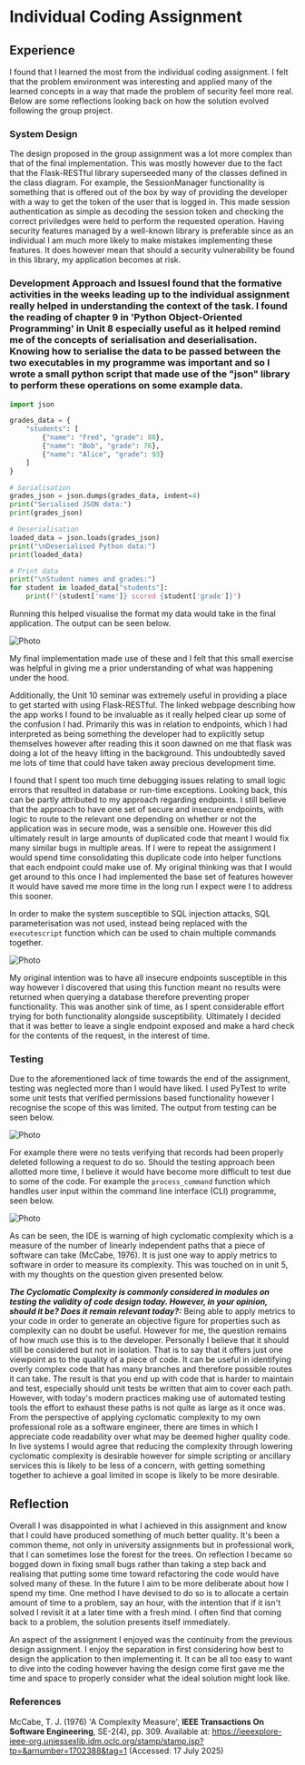 # Individual Coding Assignment

## Experience
I found that I learned the most from the individual coding assignment. I felt that the problem environment was interesting and applied many of the learned concepts in a way that made the problem of security feel more real. Below are some reflections looking back on how the solution evolved following the group project.

### System Design
The design proposed in the group assignment was a lot more complex than that of the final implementation. This was mostly however due to the fact that the Flask-RESTful library superseeded many of the classes defined in the class diagram. For example, the SessionManager functionality is something that is offered out of the box by way of providing the developer with a way to get the token of the user that is logged in. This made session authentication as simple as decoding the session token and checking the correct priviledges were held to perform the requested operation. Having security features managed by a well-known library is preferable since as an individual I am much more likely to make mistakes implementing these features. It does however mean that should a security vulnerability be found in this library, my application becomes at risk.

### Development Approach and IssuesI found that the formative activities in the weeks leading up to the individual assignment really helped in understanding the context of the task. I found the reading of chapter 9 in 'Python Object-Oriented Programming' in Unit 8 especially useful as it helped remind me of the concepts of serialisation and deserialisation. Knowing how to serialise the data to be passed between the two executables in my programme was important and so I wrote a small python script that made use of the "json" library to perform these operations on some example data.

```python
import json

grades_data = {
    "students": [
        {"name": "Fred", "grade": 88},
        {"name": "Bob", "grade": 76},
        {"name": "Alice", "grade": 93}
    ]
}

# Serialisation
grades_json = json.dumps(grades_data, indent=4)
print("Serialised JSON data:")
print(grades_json)

# Deserialisation
loaded_data = json.loads(grades_json)
print("\nDeserialised Python data:")
print(loaded_data)

# Print data
print("\nStudent names and grades:")
for student in loaded_data["students"]:
    print(f"{student['name']} scored {student['grade']}")
```

Running this helped visualise the format my data would take in the final application. The output can be seen below.

![Photo](./media/serialisation.png "Serialisation and deserialisation of data")

My final implementation made use of these and I felt that this small exercise was helpful in giving me a prior understanding of what was happening under the hood.

Additionally, the Unit 10 seminar was extremely useful in providing a place to get started with using Flask-RESTful. The linked webpage describing how the app works I found to be invaluable as it really helped clear up some of the confusion I had. Primarily this was in relation to endpoints, which I had interpreted as being something the developer had to explicitly setup themselves however after reading this it soon dawned on me that flask was doing a lot of the heavy lifting in the background. This undoubtedly saved me lots of time that could have taken away precious development time.

I found that I spent too much time debugging issues relating to small logic errors that resulted in database or run-time exceptions. Looking back, this can be partly attributed to my approach regarding endpoints. I still believe that the approach to have one set of secure and insecure endpoints, with logic to route to the relevant one depending on whether or not the application was in secure mode, was a sensible one. However this did ultimately result in large amounts of duplicated code that meant I would fix many similar bugs in multiple areas. If I were to repeat the assignment I would spend time consolidating this duplicate code into helper functions that each endpoint could make use of. My original thinking was that I would get around to this once I had implemented the base set of features however it would have saved me more time in the long run I expect were I to address this sooner.

In order to make the system susceptible to SQL injection attacks, SQL parameterisation was not used, instead being replaced with the `executescript` function which can be used to chain multiple commands together.

![Photo](./media/sql_injection.png "Susceptible to SQL Injection")

My original intention was to have all insecure endpoints susceptible in this way however I discovered that using this function meant no results were returned when querying a database therefore preventing proper functionality. This was another sink of time, as I spent considerable effort trying for both functionality alongside susceptibility. Ultimately I decided that it was better to leave a single endpoint exposed and make a hard check for the contents of the request, in the interest of time.

### Testing
Due to the aforementioned lack of time towards the end of the assignment, testing was neglected more than I would have liked. I used PyTest to write some unit tests that verified permissions based functionality however I recognise the scope of this was limited. The output from testing can be seen below.

![Photo](./media/tests.png "Testing output")

For example there were no tests verifying that records had been properly deleted following a request to do so. Should the testing approach been allotted more time, I believe it would have become more difficult to test due to some of the code. For example the `process_command` function which handles user input within the command line interface (CLI) programme, seen below.

![Photo](./media/cyclomatic_complexity.png "IDE warning of high cyclomatic complexity")

As can be seen, the IDE is warning of high cyclomatic complexity which is a measure of the number of linearly independent paths that a piece of software can take (McCabe, 1976). It is just one way to apply metrics to software in order to measure its complexity. This was touched on in unit 5, with my thoughts on the question given presented below.

**_The Cyclomatic Complexity is commonly considered in modules on testing the validity of code design today. However, in your opinion, should it be? Does it remain relevant today?:_**  Being able to apply metrics to your code in order to generate an objective figure for properties such as complexity can no doubt be useful. However for me, the question remains of how much use this is to the developer. Personally I believe that it should still be considered but not in isolation. That is to say that it offers just one viewpoint as to the quality of a piece of code. It can be useful in identifying overly complex code that has many branches and therefore possible routes it can take. The result is that you end up with code that is harder to maintain and test, especially should unit tests be written that aim to cover each path. However, with today's modern practices making use of automated testing tools the effort to exhaust these paths is not quite as large as it once was.
From the perspective of applying cyclomatic complexity to my own professional role as a software engineer, there are times in which I appreciate code readability over what may be deemed higher quality code. In live systems I would agree that reducing the complexity through lowering cyclomatic complexity is desirable however for simple scripting or ancillary services this is likely to be less of a concern, with getting something together to achieve a goal limited in scope is likely to be more desirable.



## Reflection
Overall I was disappointed in what I achieved in this assignment and know that I could have produced something of much better quality. It's been a common theme, not only in university assignments but in professional work, that I can sometimes lose the forest for the trees. On reflection I became so bogged down in fixing small bugs rather than taking a step back and realising that putting some time toward refactoring the code would have solved many of these. In the future I aim to be more deliberate about how I spend my time. One method I have devised to do so is to allocate a certain amount of time to a problem, say an hour, with the intention that if it isn't solved I revisit it at a later time with a fresh mind. I often find that coming back to a problem, the solution presents itself immediately.

An aspect of the assignment I enjoyed was the continuity from the previous design assignment. I enjoy the separation in first considering how best to design the application to then implementing it. It can be all too easy to want to dive into the coding however having the design come first gave me the time and space to properly consider what the ideal solution might look like.

### References
McCabe, T. J. (1976) 'A Complexity Measure', **IEEE Transactions On Software Engineering**, SE-2(4), pp. 309. Available at: https://ieeexplore-ieee-org.uniessexlib.idm.oclc.org/stamp/stamp.jsp?tp=&arnumber=1702388&tag=1 (Accessed: 17 July 2025)